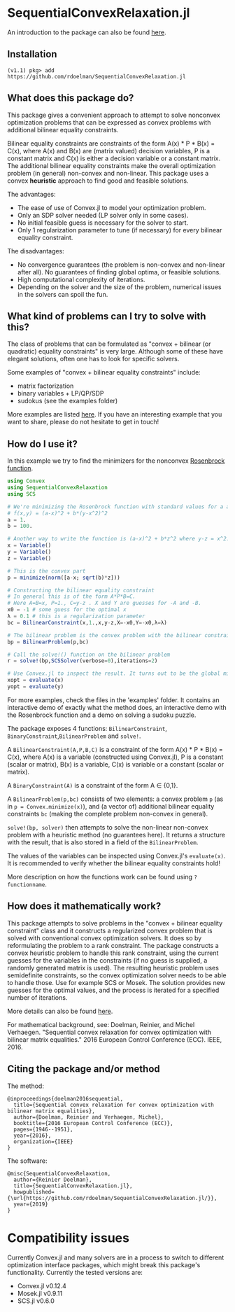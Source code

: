 # SequentialConvexRelaxation.jl

An introduction to the package can also be found [here](https://rdoelman.bitbucket.io/2019/09/09/SequentialConvexRelaxationjl.html).

## Installation
```julia-repl
(v1.1) pkg> add https://github.com/rdoelman/SequentialConvexRelaxation.jl
```

## What does this package do?
This package gives a convenient approach to attempt to solve nonconvex optimization problems that can be expressed as convex problems with additional bilinear equality constraints.

Bilinear equality constraints are constraints of the form A(x) * P * B(x) = C(x), where A(x) and B(x) are (matrix valued) decision variables, P is a constant matrix and C(x) is either a decision variable or a constant matrix.
The additional bilinear equality constraints make the overall optimization problem (in general) non-convex and non-linear.
This package uses a convex **heuristic** approach to find good and feasible solutions.

The advantages:
- The ease of use of Convex.jl to model your optimization problem.
- Only an SDP solver needed (LP solver only in some cases).
- No initial feasible guess is necessary for the solver to start.
- Only 1 regularization parameter to tune (if necessary) for every bilinear equality constraint.

The disadvantages:
- No convergence guarantees (the problem is non-convex and non-linear after all). No guarantees of finding global optima, or feasible solutions.
- High computational complexity of iterations.
- Depending on the solver and the size of the problem, numerical issues in the solvers can spoil the fun.

## What kind of problems can I try to solve with this?
The class of problems that can be formulated as "convex + bilinear (or quadratic) equality constraints" is very large. Although some of these have elegant solutions, often one has to look for specific solvers.

Some examples of "convex + bilinear equality constraints" include:
- matrix factorization
- binary variables + LP/QP/SDP
- sudokus (see the examples folder)

More examples are listed [here](https://rdoelman.bitbucket.io/2019/09/09/SequentialConvexRelaxationjl.html).
If you have an interesting example that you want to share, please do not hesitate to get in touch!

## How do I use it?
In this example we try to find the minimizers for the nonconvex [Rosenbrock function](https://en.wikipedia.org/wiki/Rosenbrock_function).
```julia
using Convex
using SequentialConvexRelaxation
using SCS

# We're minimizing the Rosenbrock function with standard values for a and b.
# f(x,y) = (a-x)^2 + b*(y-x^2)^2
a = 1.
b = 100.

# Another way to write the function is (a-x)^2 + b*z^2 where y-z = x^2.
x = Variable()
y = Variable()
z = Variable()

# This is the convex part
p = minimize(norm([a-x; sqrt(b)*z]))

# Constructing the bilinear equality constraint
# In general this is of the form A*P*B=C.
# Here A=B=x, P=1., C=y-z . X and Y are guesses for -A and -B.
x0 = -1 # some guess for the optimal x
λ = 0.1 # this is a regularization parameter
bc = BilinearConstraint(x,1.,x,y-z,X=-x0,Y=-x0,λ=λ)

# The bilinear problem is the convex problem with the bilinear constraint
bp = BilinearProblem(p,bc)

# Call the solve!() function on the bilinear problem
r = solve!(bp,SCSSolver(verbose=0),iterations=2)

# Use Convex.jl to inspect the result. It turns out to be the global minimizer
xopt = evaluate(x)
yopt = evaluate(y)
```

For more examples, check the files in the 'examples' folder. It contains an interactive demo of exactly what the method does, an interactive demo with the Rosenbrock function and a demo on solving a sudoku puzzle.

The package exposes 4 functions: ``BilinearConstraint``, ``BinaryConstraint``,``BilinearProblem`` and ``solve!``.

A ``BilinearConstraint(A,P,B,C)`` is a constraint of the form A(x) * P * B(x) = C(x), where A(x) is a variable (constructed using Convex.jl), P is a constant (scalar or matrix), B(x) is a variable, C(x) is variable or a constant (scalar or matrix).

A ``BinaryConstraint(A)`` is a constraint of the form  A ∈ {0,1}.

A ``BilinearProblem(p,bc)`` consists of two elements: a convex problem ``p`` (as in ``p = Convex.minimize(x)``), and (a vector of) additional bilinear equality constraints ``bc`` (making the complete problem non-convex in general).

``solve!(bp, solver)`` then attempts to solve the non-linear non-convex problem with a heuristic method (no guarantees here). It returns a structure with the result, that is also stored in a field of the ``BilinearProblem``.

The values of the variables can be inspected using Convex.jl's ``evaluate(x)``.
It is recommended to verify whether the bilinear equality constraints hold!

More description on how the functions work can be found using ``?functionname``.

## How does it mathematically work?
This package attempts to solve problems in the "convex + bilinear equality constraint" class and it constructs a regularized convex problem that is solved with conventional convex optimization solvers.
It does so by reformulating the problem to a rank constraint.
The package constructs a convex heuristic problem to handle this rank constraint, using the current guesses for the variables in the constraints (if no guess is supplied, a randomly generated matrix is used).
The resulting heuristic problem uses semidefinite constraints, so the convex optimization solver needs to be able to handle those. Use for example SCS or Mosek.
The solution provides new guesses for the optimal values, and the process is iterated for a specified number of iterations.

More details can also be found [here](https://rdoelman.bitbucket.io/2019/09/09/SequentialConvexRelaxationjl.html).

For mathematical background, see:
Doelman, Reinier, and Michel Verhaegen. "Sequential convex relaxation for convex optimization with bilinear matrix equalities." 2016 European Control Conference (ECC). IEEE, 2016.

## Citing the package and/or method
The method:
```
@inproceedings{doelman2016sequential,
  title={Sequential convex relaxation for convex optimization with bilinear matrix equalities},
  author={Doelman, Reinier and Verhaegen, Michel},
  booktitle={2016 European Control Conference (ECC)},
  pages={1946--1951},
  year={2016},
  organization={IEEE}
}
```

The software:
```
@misc{SequentialConvexRelaxation,
  author={Reinier Doelman},
  title={SequentialConvexRelaxation.jl},
  howpublished={\url{https://github.com/rdoelman/SequentialConvexRelaxation.jl/}},
  year={2019}
}
```

# Compatibility issues
Currently Convex.jl and many solvers are in a process to switch to different optimization interface packages, which might break this package's functionality.
Currently the tested versions are:
- Convex.jl v0.12.4
- Mosek.jl v0.9.11
- SCS.jl v0.6.0
